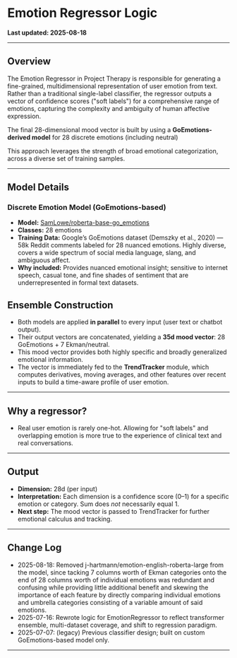 # Emotion Regressor Logic

**Last updated: 2025-08-18**

---

## Overview

The Emotion Regressor in Project Therapy is responsible for generating a fine-grained, multidimensional representation of user emotion from text. Rather than a traditional single-label classifier, the regressor outputs a vector of confidence scores ("soft labels") for a comprehensive range of emotions, capturing the complexity and ambiguity of human affective expression.

The final 28-dimensional mood vector is built by using a  **GoEmotions-derived model** for 28 discrete emotions (including neutral)

This approach leverages the strength of broad emotional categorization, across a diverse set of training samples.

---

## Model Details

### **Discrete Emotion Model (GoEmotions-based)**

* **Model:** [SamLowe/roberta-base-go_emotions](https://huggingface.co/SamLowe/roberta-base-go_emotions)
* **Classes:** 28 emotions
* **Training Data:** Google’s GoEmotions dataset (Demszky et al., 2020) — 58k Reddit comments labeled for 28 nuanced emotions. Highly diverse, covers a wide spectrum of social media language, slang, and ambiguous affect.
* **Why included:** Provides nuanced emotional insight; sensitive to internet speech, casual tone, and fine shades of sentiment that are underrepresented in formal text datasets.

## Ensemble Construction

* Both models are applied **in parallel** to every input (user text or chatbot output).
* Their output vectors are concatenated, yielding a **35d mood vector**: 28 GoEmotions + 7 Ekman/neutral.
* This mood vector provides both highly specific and broadly generalized emotional information.
* The vector is immediately fed to the **TrendTracker** module, which computes derivatives, moving averages, and other features over recent inputs to build a time-aware profile of user emotion.

---

## Why a regressor?

* Real user emotion is rarely one-hot. Allowing for "soft labels" and overlapping emotion is more true to the experience of clinical text and real conversations.

---

## Output

* **Dimension:** 28d (per input)
* **Interpretation:** Each dimension is a confidence score (0–1) for a specific emotion or category. Sum does *not* necessarily equal 1.
* **Next step:** The mood vector is passed to TrendTracker for further emotional calculus and tracking.

---

## Change Log

* 2025-08-18: Removed j-hartmann/emotion-english-roberta-large from the model, since tacking 7 columns worth of Ekman categories onto the end of 28 columns worth of individual emotions was redundant and confusing while providing little additional benefit and skewing the importance of each feature by directly comparing individual emotions and umbrella categories consisting of a variable amount of said emotions.
* 2025-07-16: Rewrote logic for EmotionRegressor to reflect transformer ensemble, multi-dataset coverage, and shift to regression paradigm.
* 2025-07-07: (legacy) Previous classifier design; built on custom GoEmotions-based model only.

---
